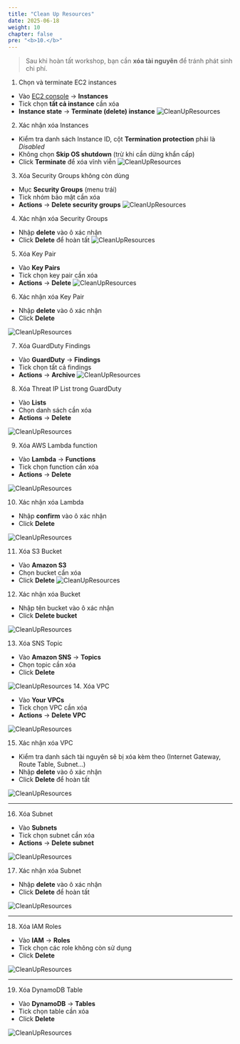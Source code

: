 ```yaml
---
title: "Clean Up Resources"
date: 2025-06-18
weight: 10
chapter: false
pre: "<b>10.</b>"
---
```


> Sau khi hoàn tất workshop, bạn cần **xóa tài nguyên** để tránh phát sinh chi phí.

1. Chọn và terminate EC2 instances
- Vào [EC2 console](https://console.aws.amazon.com/ec2/v2/home) → **Instances**  
- Tick chọn **tất cả instance** cần xóa  
- **Instance state** → **Terminate (delete) instance**
![CleanUpResources](/images/10-CleanUpResources/1.png)

2. Xác nhận xóa Instances
- Kiểm tra danh sách Instance ID, cột **Termination protection** phải là *Disabled*  
- Không chọn **Skip OS shutdown** (trừ khi cần dừng khẩn cấp)  
- Click **Terminate** để xóa vĩnh viễn
![CleanUpResources](/images/10-CleanUpResources/2.png)

3. Xóa Security Groups không còn dùng
- Mục **Security Groups** (menu trái)  
- Tick nhóm bảo mật cần xóa  
- **Actions** → **Delete security groups**
![CleanUpResources](/images/10-CleanUpResources/3.png)

4. Xác nhận xóa Security Groups
- Nhập **delete** vào ô xác nhận  
- Click **Delete** để hoàn tất
![CleanUpResources](/images/10-CleanUpResources/4.png)



5. Xóa Key Pair
- Vào **Key Pairs**  
- Tick chọn key pair cần xóa  
- **Actions** → **Delete**
![CleanUpResources](/images/10-CleanUpResources/5.png)


6. Xác nhận xóa Key Pair
- Nhập **delete** vào ô xác nhận  
- Click **Delete**

![CleanUpResources](/images/10-CleanUpResources/6.png)


7. Xóa GuardDuty Findings
- Vào **GuardDuty** → **Findings**  
- Tick chọn tất cả findings  
- **Actions** → **Archive**
![CleanUpResources](/images/10-CleanUpResources/7.png)



8. Xóa Threat IP List trong GuardDuty
- Vào **Lists**  
- Chọn danh sách cần xóa  
- **Actions** → **Delete**

![CleanUpResources](/images/10-CleanUpResources/8.png)


9. Xóa AWS Lambda function
- Vào **Lambda** → **Functions**  
- Tick chọn function cần xóa  
- **Actions** → **Delete**

![CleanUpResources](/images/10-CleanUpResources/9.png)

10. Xác nhận xóa Lambda
- Nhập **confirm** vào ô xác nhận  
- Click **Delete**

![CleanUpResources](/images/10-CleanUpResources/10.png)


11. Xóa S3 Bucket
- Vào **Amazon S3**  
- Chọn bucket cần xóa  
- Click **Delete**
![CleanUpResources](/images/10-CleanUpResources/11.png)

12. Xác nhận xóa Bucket
- Nhập tên bucket vào ô xác nhận  
- Click **Delete bucket**

![CleanUpResources](/images/10-CleanUpResources/12.png)


13. Xóa SNS Topic
- Vào **Amazon SNS** → **Topics**  
- Chọn topic cần xóa  
- Click **Delete**

![CleanUpResources](/images/10-CleanUpResources/13.png)
14. Xóa VPC
- Vào **Your VPCs**  
- Tick chọn VPC cần xóa  
- **Actions** → **Delete VPC**

![CleanUpResources](/images/10-CleanUpResources/14.png)

15. Xác nhận xóa VPC
- Kiểm tra danh sách tài nguyên sẽ bị xóa kèm theo (Internet Gateway, Route Table, Subnet…)  
- Nhập **delete** vào ô xác nhận  
- Click **Delete** để hoàn tất

![CleanUpResources](/images/10-CleanUpResources/15.png)

---

16. Xóa Subnet
- Vào **Subnets**  
- Tick chọn subnet cần xóa  
- **Actions** → **Delete subnet**

![CleanUpResources](/images/10-CleanUpResources/16.png)

17. Xác nhận xóa Subnet
- Nhập **delete** vào ô xác nhận  
- Click **Delete** để hoàn tất

![CleanUpResources](/images/10-CleanUpResources/17.png)

---

18. Xóa IAM Roles
- Vào **IAM** → **Roles**  
- Tick chọn các role không còn sử dụng  
- Click **Delete**

![CleanUpResources](/images/10-CleanUpResources/18.png)

---

19. Xóa DynamoDB Table
- Vào **DynamoDB** → **Tables**  
- Tick chọn table cần xóa  
- Click **Delete**

![CleanUpResources](/images/10-CleanUpResources/19.png)


